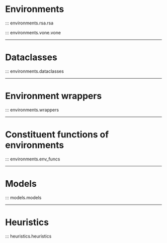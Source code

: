 
# Environments

::: environments.rsa.rsa

::: environments.vone.vone

___

# Dataclasses

::: environments.dataclasses


___

# Environment wrappers

::: environments.wrappers

___

# Constituent functions of environments

::: environments.env_funcs

___

# Models

::: models.models

___

# Heuristics

::: heuristics.heuristics
